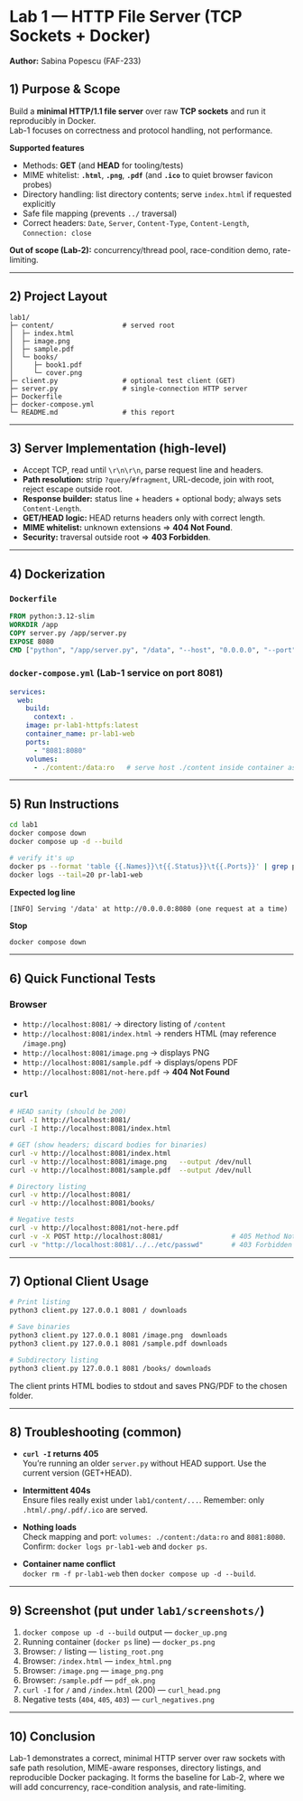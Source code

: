 # Lab 1 — HTTP File Server (TCP Sockets + Docker)

**Author:** Sabina Popescu (FAF-233)

## 1) Purpose & Scope
Build a **minimal HTTP/1.1 file server** over raw **TCP sockets** and run it reproducibly in Docker.  
Lab-1 focuses on correctness and protocol handling, not performance.

**Supported features**
- Methods: **GET** (and **HEAD** for tooling/tests)
- MIME whitelist: **`.html`**, **`.png`**, **`.pdf`** (and **`.ico`** to quiet browser favicon probes)
- Directory handling: list directory contents; serve `index.html` if requested explicitly
- Safe file mapping (prevents `../` traversal)
- Correct headers: `Date`, `Server`, `Content-Type`, `Content-Length`, `Connection: close`

**Out of scope (Lab-2):** concurrency/thread pool, race-condition demo, rate-limiting.

---

## 2) Project Layout
```
lab1/
├─ content/                 # served root
│  ├─ index.html
│  ├─ image.png
│  ├─ sample.pdf
│  └─ books/
│     ├─ book1.pdf
│     └─ cover.png
├─ client.py                # optional test client (GET)
├─ server.py                # single-connection HTTP server
├─ Dockerfile
├─ docker-compose.yml
└─ README.md                # this report
```

---

## 3) Server Implementation (high-level)
- Accept TCP, read until `\r\n\r\n`, parse request line and headers.
- **Path resolution:** strip `?query`/`#fragment`, URL-decode, join with root, reject escape outside root.
- **Response builder:** status line + headers + optional body; always sets `Content-Length`.
- **GET/HEAD logic:** HEAD returns headers only with correct length.
- **MIME whitelist:** unknown extensions ⇒ **404 Not Found**.
- **Security:** traversal outside root ⇒ **403 Forbidden**.

---

## 4) Dockerization

### `Dockerfile`
```dockerfile
FROM python:3.12-slim
WORKDIR /app
COPY server.py /app/server.py
EXPOSE 8080
CMD ["python", "/app/server.py", "/data", "--host", "0.0.0.0", "--port", "8080"]
```

### `docker-compose.yml` (Lab-1 service on port **8081**)
```yaml
services:
  web:
    build:
      context: .
    image: pr-lab1-httpfs:latest
    container_name: pr-lab1-web
    ports:
      - "8081:8080"
    volumes:
      - ./content:/data:ro   # serve host ./content inside container as /data
```

---

## 5) Run Instructions

```bash
cd lab1
docker compose down
docker compose up -d --build

# verify it's up
docker ps --format 'table {{.Names}}\t{{.Status}}\t{{.Ports}}' | grep pr-lab1-web
docker logs --tail=20 pr-lab1-web
```

**Expected log line**
```
[INFO] Serving '/data' at http://0.0.0.0:8080 (one request at a time)
```

**Stop**
```bash
docker compose down
```

---

## 6) Quick Functional Tests

### Browser
- `http://localhost:8081/`           → directory listing of `/content`
- `http://localhost:8081/index.html` → renders HTML (may reference `/image.png`)
- `http://localhost:8081/image.png`  → displays PNG
- `http://localhost:8081/sample.pdf` → displays/opens PDF
- `http://localhost:8081/not-here.pdf` → **404 Not Found**

### `curl`
```bash
# HEAD sanity (should be 200)
curl -I http://localhost:8081/
curl -I http://localhost:8081/index.html

# GET (show headers; discard bodies for binaries)
curl -v http://localhost:8081/index.html
curl -v http://localhost:8081/image.png   --output /dev/null
curl -v http://localhost:8081/sample.pdf  --output /dev/null

# Directory listing
curl -v http://localhost:8081/
curl -v http://localhost:8081/books/

# Negative tests
curl -v http://localhost:8081/not-here.pdf
curl -v -X POST http://localhost:8081/                 # 405 Method Not Allowed
curl -v "http://localhost:8081/../../etc/passwd"       # 403 Forbidden
```

---

## 7) Optional Client Usage

```bash
# Print listing
python3 client.py 127.0.0.1 8081 / downloads

# Save binaries
python3 client.py 127.0.0.1 8081 /image.png  downloads
python3 client.py 127.0.0.1 8081 /sample.pdf downloads

# Subdirectory listing
python3 client.py 127.0.0.1 8081 /books/ downloads
```

The client prints HTML bodies to stdout and saves PNG/PDF to the chosen folder.

---

## 8) Troubleshooting (common)

- **`curl -I` returns 405**  
  You’re running an older `server.py` without HEAD support. Use the current version (GET+HEAD).

- **Intermittent 404s**  
  Ensure files really exist under `lab1/content/...`. Remember: only `.html/.png/.pdf/.ico` are served.

- **Nothing loads**  
  Check mapping and port: `volumes: ./content:/data:ro` and `8081:8080`.  
  Confirm: `docker logs pr-lab1-web` and `docker ps`.

- **Container name conflict**  
  `docker rm -f pr-lab1-web` then `docker compose up -d --build`.

---

## 9) Screenshot (put under `lab1/screenshots/`)

1. `docker compose up -d --build` output — `docker_up.png`  
2. Running container (`docker ps` line) — `docker_ps.png`  
3. Browser: `/` listing — `listing_root.png`  
4. Browser: `/index.html` — `index_html.png`  
5. Browser: `/image.png` — `image_png.png`  
6. Browser: `/sample.pdf` — `pdf_ok.png`  
7. `curl -I` for `/` and `/index.html` (200) — `curl_head.png`  
8. Negative tests (`404`, `405`, `403`) — `curl_negatives.png`

---

## 10) Conclusion
Lab-1 demonstrates a correct, minimal HTTP server over raw sockets with safe path resolution, MIME-aware responses, directory listings, and reproducible Docker packaging. It forms the baseline for Lab-2, where we will add concurrency, race-condition analysis, and rate-limiting.
